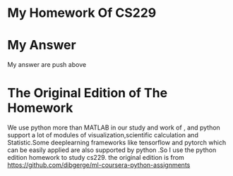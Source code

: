 My Homework Of CS229
====

My Answer
==
My answer are push above

The Original Edition of The Homework
==
We use python more than MATLAB in our study and work of , and python support a lot of modules of visualization,scientific calculation and Statistic.Some deeplearning frameworks like tensorflow and pytorch which can be easily applied are also supported by python .So I use the python edition homework to study cs229.
the original edition is from https://github.com/dibgerge/ml-coursera-python-assignments
